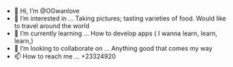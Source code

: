 - 👋 Hi, I’m @OGwanlove
- 👀 I’m interested in ... Taking pictures; tasting varieties of food. Would like to travel around the world
- 🌱 I’m currently learning ... How to develop apps ( I wanna learn, learn, learn,)
- 💞️ I’m looking to collaborate on ... Anything good that comes my way
- 📫 How to reach me ... +23324920

<!---
OGwanlove/OGwanlove is a ✨ special ✨ repository because its `README.md` (this file) appears on your GitHub profile.
You can click the Preview link to take a look at your changes.
--->
